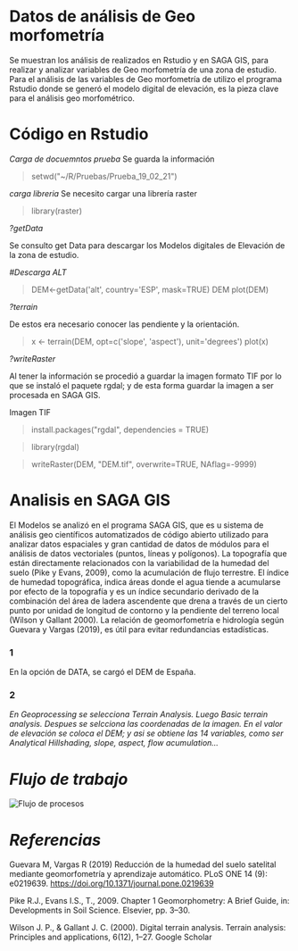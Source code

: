 # Datos de análisis de Geo morfometría

Se muestran los análisis de realizados en Rstudio y en SAGA GIS, para realizar y analizar variables de Geo morfometría de una zona de estudio. 
Para el análisis de las variables de Geo morfometría de utilizo el programa Rstudio donde se generó el modelo digital de elevación, es la pieza clave para el análisis geo morfométrico.


# Código en Rstudio 

*Carga de docuemntos prueba*
Se guarda la información
>setwd("~/R/Pruebas/Prueba_19_02_21")
>
*carga libreria*
Se necesito cargar una librería raster

>library(raster)

 *?getData*

Se consulto get Data para descargar los Modelos digitales de Elevación de la zona de estudio.

*#Descarga ALT*
>DEM<-getData('alt', country='ESP', mask=TRUE)
>DEM
>plot(DEM)

 *?terrain*

De estos era necesario conocer las pendiente y la orientación.
>x <- terrain(DEM, opt=c('slope', 'aspect'), unit='degrees')
>plot(x)

 *?writeRaster*

Al tener la información se procedió a guardar la imagen formato TIF por lo que se instaló el paquete rgdal; y de esta forma guardar la imagen a ser procesada en SAGA GIS.

Imagen TIF
>install.packages("rgdal", dependencies = TRUE)

>library(rgdal)

>writeRaster(DEM, "DEM.tif", overwrite=TRUE, NAflag=-9999)
 
# Analisis en SAGA GIS
El Modelos se analizó en el programa SAGA GIS, que es u sistema de análisis geo científicos automatizados de código abierto utilizado para analizar datos espaciales y gran cantidad de datos de módulos para el análisis de datos vectoriales (puntos, líneas y polígonos).
La topografía que están directamente relacionados con la variabilidad de la humedad del suelo (Pike y Evans, 2009), como la acumulación de flujo terrestre. El índice de humedad topográfica, indica áreas donde el agua tiende a acumularse por efecto de la topografía y es un índice secundario derivado de la combinación del área de ladera ascendente que drena a través de un cierto punto por unidad de longitud de contorno y la pendiente del terreno local (Wilson y Gallant 2000). 
La relación de geomorfometría e hidrología según Guevara y Vargas (2019), es útil para evitar redundancias estadísticas. 

### 1
En la opción de DATA, se cargó el DEM de España.
### 2
*En Geoprocessing se selecciona Terrain Analysis.
Luego Basic terrain analysis.
Despues se selcciona las coordenadas de la imagen.
En el valor de elevación se coloca el DEM; y asi se obtiene las 14 variables, como ser Analytical Hillshading, slope, aspect, flow acumulation...* 


# *Flujo de trabajo*
![Flujo de procesos ](https://user-images.githubusercontent.com/78845785/109633763-c6e9b980-7b48-11eb-9fcf-4a6683ab787a.jpg)


# *Referencias*
Guevara M, Vargas R (2019) Reducción de la humedad del suelo satelital mediante geomorfometría y aprendizaje automático. PLoS ONE 14 (9): e0219639. https://doi.org/10.1371/journal.pone.0219639

Pike R.J., Evans I.S., T., 2009. Chapter 1 Geomorphometry: A Brief Guide, in: Developments in Soil Science. Elsevier, pp. 3–30.

Wilson J. P., & Gallant J. C. (2000). Digital terrain analysis. Terrain analysis: Principles and applications, 6(12), 1–27. Google Scholar
